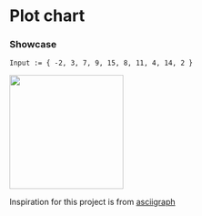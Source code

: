 # Plot chart

### Showcase
`Input := { -2, 3, 7, 9, 15, 8, 11, 4, 14, 2 }`

<img width="200px" src="https://media.discordapp.net/attachments/772600326318325774/1075863175142064229/obrazek.png?width=286&height=491">

Inspiration for this project is from <a href="https://github.com/guptarohit/asciigraph"> asciigraph </a>
